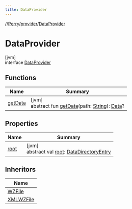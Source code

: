 ```yaml
---
title: DataProvider
---
```

//[Perry](../../../index.html)/[provider](../index.html)/[DataProvider](index.html)



# DataProvider



[jvm]\
interface [DataProvider](index.html)



## Functions


| Name | Summary |
|---|---|
| [getData](get-data.html) | [jvm]<br>abstract fun [getData](get-data.html)(path: [String](https://kotlinlang.org/api/latest/jvm/stdlib/kotlin/-string/index.html)): [Data](../-data/index.html)? |


## Properties


| Name | Summary |
|---|---|
| [root](root.html) | [jvm]<br>abstract val [root](root.html): [DataDirectoryEntry](../-data-directory-entry/index.html) |


## Inheritors


| Name |
|---|
| [WZFile](../../provider.wz/-w-z-file/index.html) |
| [XMLWZFile](../../provider.wz/-x-m-l-w-z-file/index.html) |

